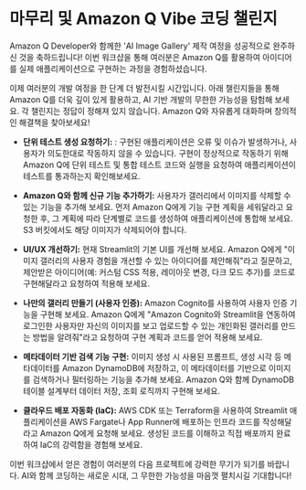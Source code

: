 # 마무리 및 Amazon Q Vibe 코딩 챌린지

Amazon Q Developer와 함께한 'AI Image Gallery' 제작 여정을 성공적으로 완주하신 것을 축하드립니다! 이번 워크샵을 통해 여러분은 Amazon Q를 활용하여 아이디어를 실제 애플리케이션으로 구현하는 과정을 경험하셨습니다.

이제 여러분의 개발 여정을 한 단계 더 발전시킬 시간입니다. 아래 챌린지들을 통해 Amazon Q를 더욱 깊이 있게 활용하고, AI 기반 개발의 무한한 가능성을 탐험해 보세요. 각 챌린지는 정답이 정해져 있지 않습니다. Amazon Q와 자유롭게 대화하며 창의적인 해결책을 찾아보세요!

*   **단위 테스트 생성 요청하기:** : 구현된 애플리케이션은 오류 및 이슈가 발생하거나, 사용자가 의도한대로 작동하지 않을 수 있습니다. 구현이 정상적으로 작동하기 위해 Amazon Q에 단위 테스트 및 통합 테스트 코드와 실행을 요청하여 애플리케이션이 테스트를 통과하는지 확인해보세요.

*   **Amazon Q와 함께 신규 기능 추가하기:** 사용자가 갤러리에서 이미지를 삭제할 수 있는 기능을 추가해 보세요. 먼저 Amazon Q에게 기능 구현 계획을 세워달라고 요청한 후, 그 계획에 따라 단계별로 코드를 생성하여 애플리케이션에 통합해 보세요. S3 버킷에서도 해당 이미지가 삭제되어야 합니다.

*   **UI/UX 개선하기:** 현재 Streamlit의 기본 UI를 개선해 보세요. Amazon Q에게 "이미지 갤러리의 사용자 경험을 개선할 수 있는 아이디어를 제안해줘"라고 질문하고, 제안받은 아이디어(예: 커스텀 CSS 적용, 레이아웃 변경, 다크 모드 추가)를 코드로 구현해달라고 요청하여 적용해 보세요.

*   **나만의 갤러리 만들기 (사용자 인증):** Amazon Cognito를 사용하여 사용자 인증 기능을 구현해 보세요. Amazon Q에게 "Amazon Cognito와 Streamlit을 연동하여 로그인한 사용자만 자신의 이미지를 보고 업로드할 수 있는 개인화된 갤러리를 만드는 방법을 알려줘"라고 요청하여 구현 계획과 코드를 얻어 적용해 보세요.

*   **메타데이터 기반 검색 기능 구현:** 이미지 생성 시 사용된 프롬프트, 생성 시각 등 메타데이터를 Amazon DynamoDB에 저장하고, 이 메타데이터를 기반으로 이미지를 검색하거나 필터링하는 기능을 추가해 보세요. Amazon Q와 함께 DynamoDB 테이블 설계부터 데이터 저장, 조회 로직까지 구현해 보세요.

*   **클라우드 배포 자동화 (IaC):** AWS CDK 또는 Terraform을 사용하여 Streamlit 애플리케이션을 AWS Fargate나 App Runner에 배포하는 인프라 코드를 작성해달라고 Amazon Q에게 요청해 보세요. 생성된 코드를 이해하고 직접 배포까지 완료하여 IaC의 강력함을 경험해 보세요.

이번 워크샵에서 얻은 경험이 여러분의 다음 프로젝트에 강력한 무기가 되기를 바랍니다. AI와 함께 코딩하는 새로운 시대, 그 무한한 가능성을 마음껏 펼치시길 기대합니다!

